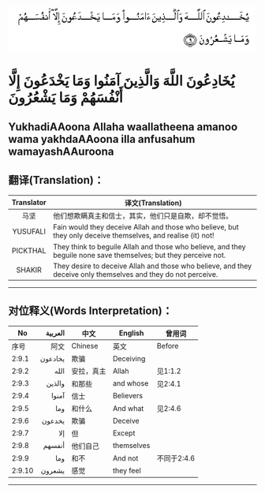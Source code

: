 ![002_009](images/002_009.gif)

#  يُخَادِعُونَ اللَّهَ وَالَّذِينَ آمَنُوا وَمَا يَخْدَعُونَ إِلَّا أَنْفُسَهُمْ وَمَا يَشْعُرُونَ 

## YukhadiAAoona Allaha waallatheena amanoo wama yakhdaAAoona illa anfusahum wamayashAAuroona

## 翻译(Translation)：

| Translator | 译文(Translation)                                            |
|:----------:| ------------------------------------------------------------ |
| 马坚       | 他们想欺瞒真主和信士，其实，他们只是自欺，却不觉悟。         |
| YUSUFALI   | Fain would they deceive Allah and those who believe, but they only deceive themselves, and realise (it) not! |
| PICKTHAL   | They think to beguile Allah and those who believe, and they beguile none save themselves; but they perceive not. |
| SHAKIR     | They desire to deceive Allah and those who believe, and they deceive only themselves and they do not perceive. |

---

## 对位释义(Words Interpretation)：

| No     | العربية | 中文       | English    | 曾用词      |
| ------ | -------:| ---------- | ---------- | ----------- |
| 序号   | 阿文    | Chinese    | 英文       | Before      |
| 2:9.1  | يخادعون | 欺骗       | Deceiving  |             |
| 2:9.2  | الله    | 安拉，真主 | Allah      | 见1:1.2     |
| 2:9.3  | والذين  | 和那些     | and whose  | 见2:4.1     |
| 2:9.4  | آمنوا   | 信士       | Believers  |             |
| 2:9.5  | وما     | 和什么     | And what   | 见2:4.6     |
| 2:9.6  | يخدعون  | 欺骗       | Deceive    |             |
| 2:9.7  | إلا     | 但         | Except     |             |
| 2:9.8  | أنفسهم  | 他们自己   | themselves |             |
| 2:9.9  | وما     | 和不       | And not    | 不同于2:4.6 |
| 2:9.10 | يشعرون  | 感觉       | they feel  |             |

---
